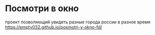 # Посмотри в окно
проект позволяющий увидеть разные города россии в разное время
https://empty032.github.io/posmotri-v-okno-fd/
